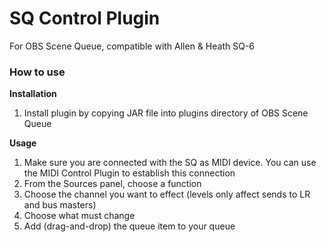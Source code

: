 # SQ Control Plugin

For OBS Scene Queue, compatible with Allen & Heath SQ-6

### How to use

**Installation**
1. Install plugin by copying JAR file into plugins directory of OBS Scene Queue

**Usage**
1. Make sure you are connected with the SQ as MIDI device. You can use the MIDI Control Plugin to establish this connection
1. From the Sources panel, choose a function
1. Choose the channel you want to effect (levels only affect sends to LR and bus masters)
1. Choose what must change
1. Add (drag-and-drop) the queue item to your queue
